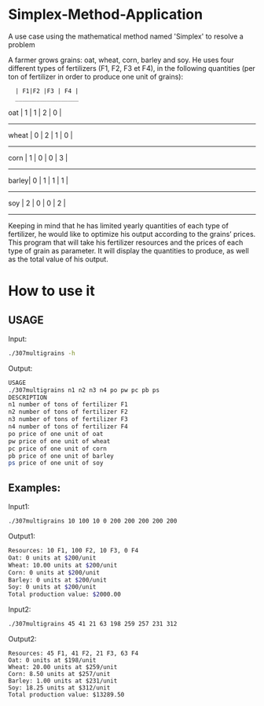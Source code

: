 # Simplex-Method-Application
A use case using the mathematical method named 'Simplex' to resolve a problem



A farmer grows grains: oat, wheat, corn, barley and soy. He uses four different types of fertilizers (F1, F2, F3
et F4), in the following quantities (per ton of fertilizer in order to produce one unit of grains):

      | F1|F2 |F3 | F4 |
      __________________
oat   | 1 | 1 | 2 | 0  |
________________________
wheat | 0 | 2 | 1 | 0  |
________________________
corn  | 1 | 0 | 0 | 3  |
________________________
barley| 0 | 1 | 1 | 1  |
________________________
soy   | 2 | 0 | 0 | 2  |
________________________

Keeping in mind that he has limited yearly quantities of each type of fertilizer, he would like to optimize his
output according to the grains’ prices.
This program that will take his fertilizer resources and the prices of each
type of grain as parameter. It will display the quantities to produce, as well as the total value of his output.


# How to use it
## USAGE
Input:
```sh
./307multigrains -h
```
Output:
```sh
USAGE
./307multigrains n1 n2 n3 n4 po pw pc pb ps
DESCRIPTION
n1 number of tons of fertilizer F1
n2 number of tons of fertilizer F2
n3 number of tons of fertilizer F3
n4 number of tons of fertilizer F4
po price of one unit of oat
pw price of one unit of wheat
pc price of one unit of corn
pb price of one unit of barley
ps price of one unit of soy
```
## Examples:
Input1:
```sh
./307multigrains 10 100 10 0 200 200 200 200 200
```
Output1:
```sh
Resources: 10 F1, 100 F2, 10 F3, 0 F4
Oat: 0 units at $200/unit
Wheat: 10.00 units at $200/unit
Corn: 0 units at $200/unit
Barley: 0 units at $200/unit
Soy: 0 units at $200/unit
Total production value: $2000.00
```
Input2:
```sh
./307multigrains 45 41 21 63 198 259 257 231 312
```
Output2:
```
Resources: 45 F1, 41 F2, 21 F3, 63 F4
Oat: 0 units at $198/unit
Wheat: 20.00 units at $259/unit
Corn: 8.50 units at $257/unit
Barley: 1.00 units at $231/unit
Soy: 18.25 units at $312/unit
Total production value: $13289.50
```
